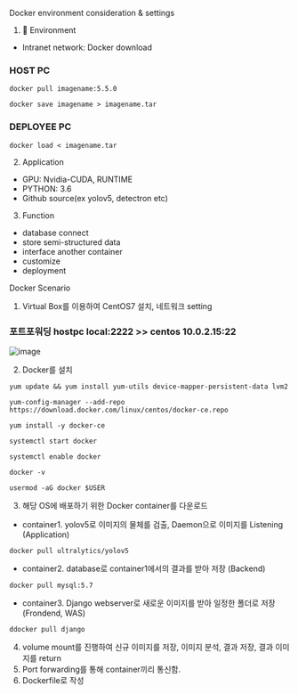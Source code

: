 Docker environment consideration & settings

1. 🚀 Environment
  - Intranet network: Docker download		
  ### HOST PC
  <pre><code>docker pull imagename:5.5.0</code></pre>
  <pre><code>docker save imagename > imagename.tar</code></pre>
  
  ### DEPLOYEE PC
  <pre><code>docker load < imagename.tar</code></pre>
  
2. Application
  - GPU: Nvidia-CUDA, RUNTIME
  - PYTHON: 3.6
  - Github source(ex yolov5, detectron etc)

3. Function
  - database connect
  - store semi-structured data
  - interface another container
  - customize
  - deployment

Docker Scenario
1. Virtual Box를 이용하여 CentOS7 설치, 네트워크 setting

  ### 포트포워딩 hostpc local:2222 >> centos 10.0.2.15:22
  
![image](https://user-images.githubusercontent.com/66240947/155874795-1537b86f-c3a5-4e26-8d96-275b15be26df.png)

2. Docker를 설치
  <pre><code>yum update && yum install yum-utils device-mapper-persistent-data lvm2</code></pre>
  <pre><code>yum-config-manager --add-repo https://download.docker.com/linux/centos/docker-ce.repo</code></pre>
  <pre><code>yum install -y docker-ce</code></pre>
  <pre><code>systemctl start docker</code></pre>
  <pre><code>systemctl enable docker</code></pre>
  <pre><code>docker -v</code></pre>
  <pre><code>usermod -aG docker $USER</code></pre>
  
3. 해당 OS에 배포하기 위한 Docker container를 다운로드
  - container1. yolov5로 이미지의 물체를 검출, Daemon으로 이미지를 Listening (Application)
  <pre><code>docker pull ultralytics/yolov5</code></pre>
  
  - container2. database로 container1에서의 결과를 받아 저장 (Backend)
  <pre><code>docker pull mysql:5.7</code></pre>
  
  - container3. Django webserver로 새로운 이미지를 받아 일정한 폴더로 저장 (Frondend, WAS)
  <pre><code>ddocker pull django</code></pre>
  
4. volume mount를 진행하여 신규 이미지를 저장, 이미지 분석, 결과 저장, 결과 이미지를 return
5. Port forwarding를 통해 container끼리 통신함. 
6. Dockerfile로 작성

